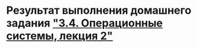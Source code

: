 # Результат выполнения домашнего задания ["3.4. Операционные системы, лекция 2"](https://github.com/netology-code/sysadm-homeworks/tree/devsys10/03-sysadmin-04-os)
